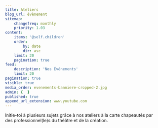 ```yaml
---
title: Ateliers
blog_url: évènement
sitemap:
    changefreq: monthly
    priority: 1.03
content:
    items: '@self.children'
    order:
        by: date
        dir: asc
    limit: 20
    pagination: true
feed:
    description: 'Nos Événements'
    limit: 20
pagination: true
visible: true
media_order: evenements-banniere-cropped-2.jpg
admin: {  }
published: true
append_url_extension: www.youtube.com
---
```


Initie-toi à plusieurs sujets grâce à nos ateliers à la carte chapeautés par des professionnel(le)s du théâtre et de la création.